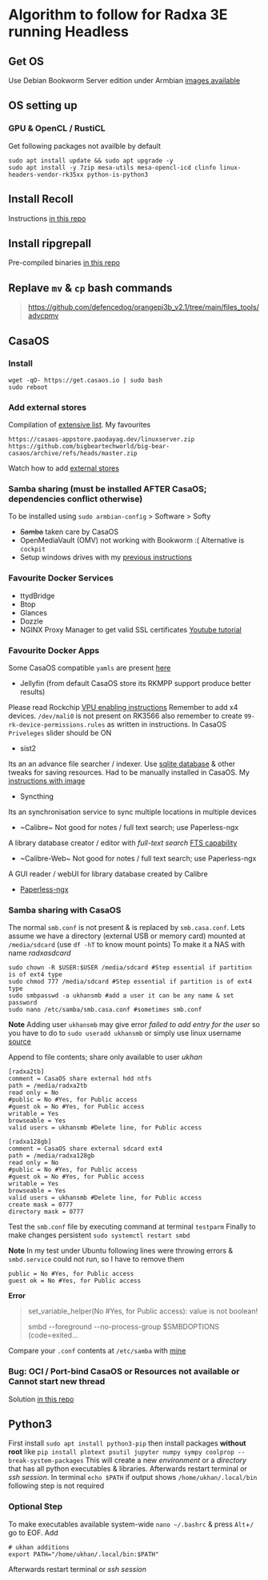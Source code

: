 # Algorithm to follow for Radxa 3E running Headless

## Get OS
Use Debian Bookworm Server edition under Armbian [images available](https://www.armbian.com/radxa-zero-3/)
## OS setting up
### GPU & OpenCL / RustiCL
Get following packages not availble by default
```
sudo apt install update && sudo apt upgrade -y
sudo apt install -y 7zip mesa-utils mesa-opencl-icd clinfo linux-headers-vendor-rk35xx python-is-python3 
```
## Install Recoll 
Instructions [in this repo](https://github.com/defencedog/radxazero3E/tree/main/recoll_debian)
## Install ripgrepall
Pre-compiled binaries [in this repo](https://github.com/defencedog/orangepi3b_v2.1/tree/main/files_tools/ripgrep-all)
## Replave `mv` & `cp` bash commands
> https://github.com/defencedog/orangepi3b_v2.1/tree/main/files_tools/advcpmv
## CasaOS
### Install
```
wget -qO- https://get.casaos.io | sudo bash
sudo reboot
```
### Add external stores
Compilation of [extensive list](https://awesome.casaos.io/content/3rd-party-app-stores/list.html). My favourites
```
https://casaos-appstore.paodayag.dev/linuxserver.zip
https://github.com/bigbeartechworld/big-bear-casaos/archive/refs/heads/master.zip
```
Watch how to add [external stores](https://community.zimaspace.com/t/how-to-add-casaos-linuxserver-app-store-to-casaos/292/1)
### Samba sharing (must be installed AFTER CasaOS; dependencies conflict otherwise)
To be installed using `sudo armbian-config` > Software > Softy
- ~~Samba~~ taken care by CasaOS
- OpenMediaVault (OMV) not working with Bookworm :( Alternative is `cockpit`
- Setup windows drives with my [previous instructions](https://github.com/defencedog/orangepi3b_v2.1/blob/main/SAMBA_NAS_Videos.md)
### Favourite Docker Services
- ttydBridge
- Btop
- Glances
- Dozzle
- NGINX Proxy Manager to get valid SSL certificates [Youtube tutorial](https://www.youtube.com/watch?v=qlcVx-k-02E)
### Favourite Docker Apps
Some CasaOS compatible `yamls` are present [here](https://github.com/defencedog/radxazero3E/tree/main/CasaOS_yaml)
- Jellyfin (from default CasaOS store its RKMPP support produce better results)

Please read Rockchip [VPU enabling instructions](https://jellyfin.org/docs/general/administration/hardware-acceleration/rockchip/) Remember to add x4 devices.  `/dev/mali0` is not present on RK3566 also remember to create `99-rk-device-permissions.rules` as written in instructions. In CasaOS `Priveleges` slider should be ON
- sist2

Its an an advance file searcher / indexer. Use [sqlite database](https://github.com/defencedog/radxazero3E/blob/main/CasaOS_yaml/sist2_less_resource.yaml) & other tweaks for saving resources. Had to be manually installed in CasaOS. My [instructions with image](https://github.com/simon987/sist2/issues/499#issue-2583469960)
- Syncthing

Its an synchronisation service to sync multiple locations in multiple devices
- ~Calibre~ Not good for notes / full text search; use Paperless-ngx

A library database creator / editor with _full-text search_ [FTS capability](https://calibre-ebook.com/new-in/fifteen)
- ~Calibre-Web~ Not good for notes / full text search; use Paperless-ngx

A GUI reader / webUI for library database created by Calibre
- [Paperless-ngx](https://github.com/defencedog/radxazero3E/tree/main/paperless-ngx) 
### Samba sharing with CasaOS
The normal `smb.conf` is not present & is replaced by `smb.casa.conf`. Lets assume we have a directory (external USB or memory card) mounted at `/media/sdcard` (use `df -hT` to know mount points) To make it a NAS with name _radxasdcard_
```
sudo chown -R $USER:$USER /media/sdcard #Step essential if partition is of ext4 type
sudo chmod 777 /media/sdcard #Step essential if partition is of ext4 type
sudo smbpasswd -a ukhansmb #add a user it can be any name & set password
sudo nano /etc/samba/smb.casa.conf #sometimes smb.conf
```
**Note** Adding user `ukhansmb` may give error _failed to add entry for the user_ so you have to do to `sudo useradd ukhansmb` or simply use linux username [source](https://askubuntu.com/a/362864/110979)

Append to file contents; share only available to user _ukhan_
```
[radxa2tb]
comment = CasaOS share external hdd ntfs
path = /media/radxa2tb
read only = No
#public = No #Yes, for Public access
#guest ok = No #Yes, for Public access
writable = Yes
browseable = Yes
valid users = ukhansmb #Delete line, for Public access

[radxa128gb]
comment = CasaOS share external sdcard ext4
path = /media/radxa128gb
read only = No
#public = No #Yes, for Public access
#guest ok = No #Yes, for Public access
writable = Yes
browseable = Yes
valid users = ukhansmb #Delete line, for Public access
create mask = 0777
directory mask = 0777
```
Test the `smb.conf` file by executing command at terminal `testparm` Finally to make changes persistent `sudo systemctl restart smbd`

**Note** In my test under Ubuntu following lines were throwing errors & `smbd.service` could not run, so I have to remove them
```
public = No #Yes, for Public access
guest ok = No #Yes, for Public access
```
**Error**
> set_variable_helper(No #Yes, for Public access): value is not boolean!
>
> smbd --foreground --no-process-group $SMBDOPTIONS (code=exited...
> 
Compare your `.conf` contents at `/etc/samba` with [mine](https://github.com/defencedog/radxazero3E/tree/main/etc_samba)
### Bug: OCI / Port-bind CasaOS or Resources not available or Cannot start new thread
Solution [in this repo](https://github.com/defencedog/radxazero3E/blob/main/CasaOS_Docker_Container_Bug.md)

## Python3
First install `sudo apt install python3-pip` then install packages **without root** like `pip install plotext psutil jupyter numpy sympy coolprop --break-system-packages` This will create a new _environment_ or a _directory_ that has all python executables & libraries. Afterwards restart terminal or _ssh session_. In terminal `echo $PATH` if output shows `/home/ukhan/.local/bin` following step is not required
### Optional Step
To make executables available system-wide `nano ~/.bashrc` & press `Alt`+`/` go to EOF. Add
```
# ukhan additions
export PATH="/home/ukhan/.local/bin:$PATH"
```
Afterwards restart terminal or _ssh session_

